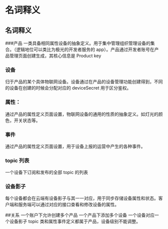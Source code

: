 # 名词释义

## 名词释义
###产品
一类具备相同属性设备的抽象定义。用于集中管理组织管理设备的集合。（逻辑地位可以类比为极光的开发者服务的 app）。产品通过开发者账号在产品管理页面创建生成，其核心信息是 Product key 

### 设备
归于产品的某个具体物联网设备。设备通过在产品的设备管理功能创建得到，不同的设备在创建的时候会分配对应的 deviceSecret 用于区分鉴权。

### 属性：
通过产品的属性定义页面设置，物联网设备的通用的性质的抽象定义。如灯光的颜色，开关状态等。

### 事件
通过产品的属性定义页面设置，用于设备上报的运营中产生的各种事件。

### topic 列表
一个设备下订阅和发布的全部 topic 的列表

### 设备影子
每个设备都会在云端有设备影子与其一一对应，用于同步存储设备属性和状态。客户端和服务端可以通过对应的接口查看和修改设备的属性。


##关系
一个账户下允许创建多个产品
一个产品下添加多个设备
一个设备对应一个设备影子
topic 类和属性事件定义都属于产品，设备级别不能调整。
